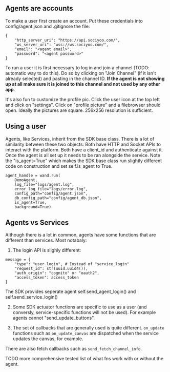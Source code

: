 ## Agents are accounts

To make a user first create an account. Put these credentials into config/agent.json and .gitignore the file:
```
{
    "http_server_uri": "https://api.sociyoo.com/",
    "ws_server_uri": "wss://ws.sociyoo.com/",
    "email": "<agent email>",
    "password": "<agent password>"
}
```

To run a user it is first necessary to log in and join a channel (TODO: automatic way to do this). Do so by clicking on "Join Channel" (if it isn't already selected) and pasting in the channel ID. **If the agent is not showing up at all make sure it is joined to this channel and not used by any other app**.

It's also fun to customize the profile pic. Click the user icon at the top left and click on "settings". Click on "profile picture" and a filebrowser should open. Ideally the pictures are square. 256x256 resolution is sufficient.

## Using a user

Agents, like Services, inherit from the SDK base class. There is a lot of similarity between these two objects: Both have HTTP and Socket APIs to interact with the platform. Both have a client_id and authenticate against it.
Once the agent is all set up it needs to be ran alongside the service. Note the "is_agent=True" which makes the SDK base class run slightly different code on construction and set self.is_agent to True.
```
agent_handle = wand.run(
    DemoAgent,
    log_file="logs/agent.log",
    error_log_file="logs/error.log",
    config_path="config/agent.json",
    db_config_path="config/agent_db.json",
    is_agent=True,
    background=True)
```

## Agents vs Services

Although there is a lot in common, agents have some functions that are different than services. Most notabaly:
1. The login API is slighly different:
```
message = {
    "type": "user_login", # Instead of "service_login"
    "request_id": str(uuid.uuid4()),
    "auth_origin": "cognito" or "oauth2",
    "access_token": access_token
}
```
The SDK provides seperate agent self.send_agent_login() and self.send_service_login()

2. Some SDK actuator functions are specific to use as a user (and conversly, service-specific functions will not be used). For example agents cannot "send_update_buttons".

3. The set of callbacks that are generally used is quite different. `on_update` functions such as `on_update_canvas` are dispatched when the service updates the canvas, for example.

There are also fetch callbacks such as `send_fetch_channel_info`.

TODO more comprehensive tested list of what fns work with or without the agent.
